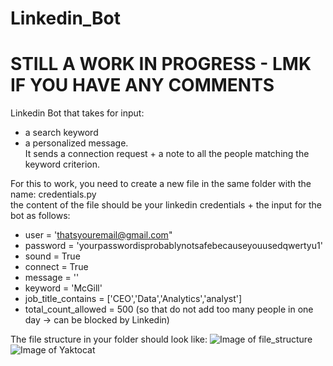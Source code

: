 # Linkedin_Bot
# STILL A WORK IN PROGRESS - LMK IF YOU HAVE ANY COMMENTS
Linkedin Bot that takes for input:
* a search keyword
* a personalized message.  
It sends a connection request + a note to all the people matching the keyword criterion.

For this to work, you need to create a new file in the same folder with the name: credentials.py  
the content of the file should be your linkedin credentials + the input for the bot as follows:

* user = 'thatsyouremail@gmail.com"   
* password = 'yourpasswordisprobablynotsafebecauseyouusedqwertyu1'
* sound = True
* connect = True
* message = ''
* keyword = 'McGill'
* job_title_contains = ['CEO','Data','Analytics','analyst']
* total_count_allowed = 500 (so that do not add too many people in one day -> can be blocked by Linkedin)

The file structure in your folder should look like:
![Image of file_structure](https://github.com/lo1gr/Linkedin_Bot/blob/master/file_structure.png)
![Image of Yaktocat](https://octodex.github.com/images/yaktocat.png)
